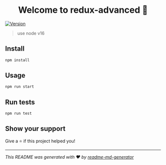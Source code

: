 <h1 align="center">Welcome to redux-advanced 👋</h1>
<p>
  <a href="https://www.npmjs.com/package/redux-advanced" target="_blank">
    <img alt="Version" src="https://img.shields.io/npm/v/redux-advanced.svg">
  </a>
</p>

> use node v16

## Install

```sh
npm install
```

## Usage

```sh
npm run start
```

## Run tests

```sh
npm run test
```

## Show your support

Give a ⭐️ if this project helped you!

***
_This README was generated with ❤️ by [readme-md-generator](https://github.com/kefranabg/readme-md-generator)_